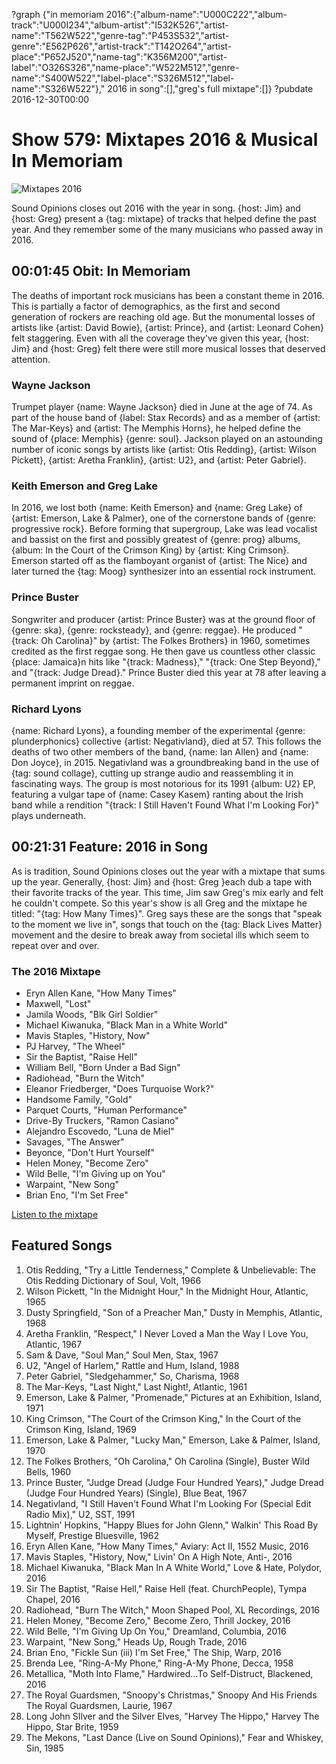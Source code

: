 ?graph {"in memoriam 2016":{"album-name":"U000C222","album-track":"U000I234","album-artist":"I532K526","artist-name":"T562W522","genre-tag":"P453S532","artist-genre":"E562P626","artist-track":"T142O264","artist-place":"P652J520","name-tag":"K356M200","artist-label":"O326S326","name-place":"W522M512","genre-name":"S400W522","label-place":"S326M512","label-name":"S326W522"}," 2016 in song":[],"greg's full mixtape":[]}
?pubdate 2016-12-30T00:00
# Show 579: Mixtapes 2016 & Musical In Memoriam

![Mixtapes 2016](//static.soundopinions.org/images/2016/mixtape2016_web.jpg)

Sound Opinions closes out 2016 with the year in song. {host: Jim} and {host: Greg} present a {tag: mixtape} of tracks that helped define the past year. And they remember some of the many musicians who passed away in 2016.


## 00:01:45 Obit: In Memoriam
The deaths of important rock musicians has been a constant theme in 2016. This is partially a factor of demographics, as the first and second generation of rockers are reaching old age. But the monumental losses of artists like {artist: David Bowie}, {artist: Prince}, and {artist: Leonard Cohen} felt staggering. Even with all the coverage they've given this year, {host: Jim} and {host: Greg} felt there were still more musical losses that deserved attention.

### Wayne Jackson
Trumpet player {name: Wayne Jackson} died in June at the age of 74. As part of the house band of {label: Stax Records} and as a member of {artist: The Mar-Keys} and {artist: The Memphis Horns}, he helped define the sound of {place: Memphis} {genre: soul}. Jackson played on an astounding number of iconic songs by artists like {artist: Otis Redding}, {artist: Wilson Pickett}, {artist: Aretha Franklin}, {artist: U2}, and {artist: Peter Gabriel}.

### Keith Emerson and Greg Lake
In 2016, we lost both {name: Keith Emerson} and {name: Greg Lake} of {artist: Emerson, Lake & Palmer}, one of the cornerstone bands of {genre: progressive rock}. Before forming that supergroup, Lake was lead vocalist and bassist on the first and possibly greatest of {genre: prog} albums, {album: In the Court of the Crimson King} by {artist: King Crimson}. Emerson started off as the flamboyant organist of {artist: The Nice} and later turned the {tag: Moog} synthesizer into an essential rock instrument.

### Prince Buster
Songwriter and producer {artist: Prince Buster} was at the ground floor of {genre: ska}, {genre: rocksteady}, and {genre: reggae}. He produced "{track: Oh Carolina}" by {artist: The Folkes Brothers} in 1960, sometimes credited as the first reggae song. He then gave us countless other classic {place: Jamaica}n hits like "{track: Madness}," "{track: One Step Beyond}," and "{track: Judge Dread}." Prince Buster died this year at 78 after leaving a permanent imprint on reggae.

### Richard Lyons
{name: Richard Lyons}, a founding member of the experimental {genre: plunderphonics} collective {artist: Negativland}, died at 57. This follows the deaths of two other members of the band, {name: Ian Allen} and {name: Don Joyce}, in 2015. Negativland was a groundbreaking band in the use of {tag: sound collage}, cutting up strange audio and reassembling it in fascinating ways. The group is most notorious for its 1991 {album: U2} EP, featuring a vulgar tape of {name: Casey Kasem} ranting about the Irish band while a rendition "{track: I Still Haven't Found What I'm Looking For}" plays underneath.


##  00:21:31 Feature: 2016 in Song
As is tradition, Sound Opinions closes out the year with a mixtape that sums up the year. Generally, {host: Jim} and {host: Greg }each dub a tape with their favorite tracks of the year. This time, Jim saw Greg's mix early and felt he couldn't compete. So this year's show is all Greg and the mixtape he titled: "{tag: How Many Times}". Greg says these are the songs that "speak to the moment we live in", songs that touch on the {tag: Black Lives Matter} movement and the desire to break away from societal ills which seem to repeat over and over. 


### The 2016 Mixtape
- Eryn Allen Kane, "How Many Times"
- Maxwell, "Lost"
- Jamila Woods, "Blk Girl Soldier"
- Michael Kiwanuka, "Black Man in a White World"
- Mavis Staples, "History, Now"
- PJ Harvey, "The Wheel"
- Sir the Baptist, "Raise Hell"
- William Bell, "Born Under a Bad Sign"
- Radiohead, "Burn the Witch"
- Eleanor Friedberger, "Does Turquoise Work?"
- Handsome Family, "Gold"
- Parquet Courts, "Human Performance"
- Drive-By Truckers, "Ramon Casiano"
- Alejandro Escovedo, "Luna de Miel"
- Savages, "The Answer"
- Beyonce, "Don't Hurt Yourself"
- Helen Money, "Become Zero"
- Wild Belle, "I'm Giving up on You"
- Warpaint, "New Song"
- Brian Eno, "I'm Set Free"

[Listen to the mixtape](https://open.spotify.com/user/soundopinions/playlist/2bBeoCpCDqv1KSkwuaZqMw)


## Featured Songs
1. Otis Redding, "Try a Little Tenderness," Complete & Unbelievable: The Otis Redding Dictionary of Soul, Volt, 1966
1. Wilson Pickett, "In the Midnight Hour," In the Midnight Hour, Atlantic, 1965
1. Dusty Springfield, "Son of a Preacher Man," Dusty in Memphis, Atlantic, 1968
1. Aretha Franklin, "Respect," I Never Loved a Man the Way I Love You, Atlantic, 1967
1. Sam & Dave, "Soul Man," Soul Men, Stax, 1967
1. U2, "Angel of Harlem," Rattle and Hum, Island, 1988
1. Peter Gabriel, "Sledgehammer," So, Charisma, 1968
1. The Mar-Keys, "Last Night," Last Night!, Atlantic, 1961
1. Emerson, Lake & Palmer, "Promenade," Pictures at an Exhibition, Island, 1971
1. King Crimson, "The Court of the Crimson King," In the Court of the Crimson King, Island, 1969
1. Emerson, Lake & Palmer, "Lucky Man," Emerson, Lake & Palmer, Island, 1970
1. The Folkes Brothers, "Oh Carolina," Oh Carolina (Single), Buster Wild Bells, 1960
1. Prince Buster, "Judge Dread (Judge Four Hundred Years)," Judge Dread (Judge Four Hundred Years) (Single), Blue Beat, 1967
1. Negativland, "I Still Haven't Found What I'm Looking For (Special Edit Radio Mix)," U2, SST, 1991
1. Lightnin' Hopkins, "Happy Blues for John Glenn," Walkin' This Road By Myself, Prestige Bluesville, 1962
1. Eryn Allen Kane, "How Many Times," Aviary: Act II, 1552 Music, 2016
1. Mavis Staples, "History, Now," Livin' On A High Note, Anti-, 2016
1. Michael Kiwanuka, "Black Man In A White World," Love & Hate, Polydor, 2016
1. Sir The Baptist, "Raise Hell," Raise Hell (feat. ChurchPeople), Tympa Chapel, 2016
1. Radiohead, "Burn The Witch," Moon Shaped Pool, XL Recordings, 2016
1. Helen Money, "Become Zero," Become Zero, Thrill Jockey, 2016
1. Wild Belle, "I'm Giving Up On You," Dreamland, Columbia, 2016
1. Warpaint, "New Song," Heads Up, Rough Trade, 2016
1. Brian Eno, "Fickle Sun (iii) I'm Set Free," The Ship, Warp, 2016
1. Brenda Lee, "Ring-A-My Phone," Ring-A-My Phone, Decca, 1958
1. Metallica, "Moth Into Flame," Hardwired...To Self-Distruct, Blackened, 2016
1. The Royal Guardsmen, "Snoopy's Christmas," Snoopy And His Friends The Royal Guardsmen, Laurie, 1967
1. Long John SIlver and the Silver Elves, "Harvey The Hippo," Harvey The Hippo, Star Brite, 1959
1. The Mekons, "Last Dance (Live on Sound Opinions)," Fear and Whiskey, Sin, 1985

